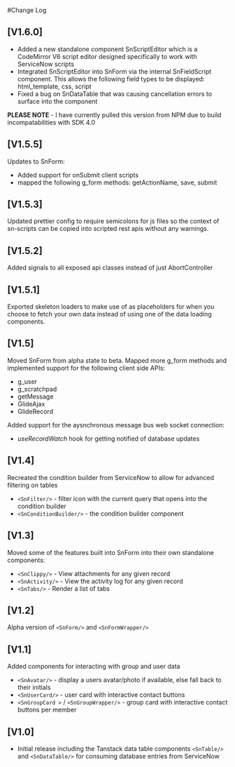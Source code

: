 #Change Log
## [V1.6.0] 
- Added a new standalone component SnScriptEditor which is a CodeMirror V6 script editor designed specifically to work with ServiceNow scripts
- Integrated SnScriptEditor into SnForm via the internal SnFieldScript component. This allows the following field types to be displayed: html_template, css, script
- Fixed a bug on SnDataTable that was causing cancellation errors to surface into the component

**PLEASE NOTE** - I have currently pulled this version from NPM due to build incompatabilities with SDK 4.0

## [V1.5.5]
Updates to SnForm:
- Added support for onSubmit client scripts
- mapped the following g_form methods: getActionName, save, submit

## [V1.5.3]
Updated prettier config to require semicolons for js files so the context of sn-scripts can be copied into scripted rest apis without any warnings.

## [V1.5.2]
Added signals to all exposed api classes instead of just AbortController

## [V1.5.1]
Exported skeleton loaders to make use of as placeholders for when you choose to fetch your own data instead of using one of the data loading components.

## [V1.5]
Moved SnForm from alpha state to beta. Mapped more g_form methods and implemented support for the following client side APIs:
- g_user
- g_scratchpad
- getMessage
- GlideAjax
- GlideRecord

Added support for the aysnchronous message bus web socket connection:
- *useRecordWatch* hook for getting notified of database updates

## [V1.4]
Recreated the condition builder from ServiceNow to allow for advanced filtering on tables
- `<SnFilter/>` - filter icon with the current query that opens into the condition builder
- `<SnConditionBuilder/>` - the condition builder component

## [V1.3]
Moved some of the features built into SnForm into their own standalone components:
- `<SnClippy/>` - View attachments for any given record
- `<SnActivity/>` - View the activity log for any given record
- `<SnTabs/>` - Render a list of tabs

## [V1.2]
Alpha version of `<SnForm/>` and `<SnFormWrapper/>`

## [V1.1]
Added components for interacting with group and user data
- `<SnAvatar/>` - display a users avatar/photo if available, else fall back to their initials
- `<SnUserCard/>` - user card with interactive contact buttons
- `<SnGroupCard >` / `<SnGroupWrapper/>` - group card with interactive contact buttons per member

## [V1.0]
- Initial release including the Tanstack data table components `<SnTable/>` and `<SnDataTable/>` for consuming database entries from ServiceNow